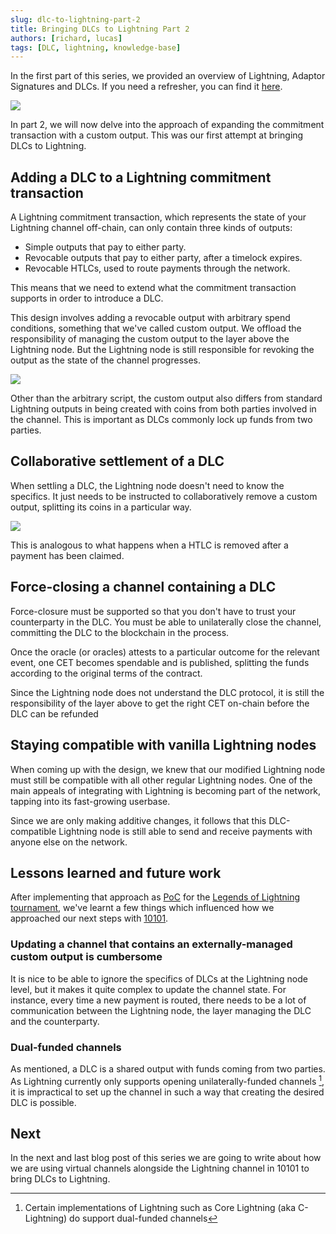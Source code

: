 ```yaml
---
slug: dlc-to-lightning-part-2
title: Bringing DLCs to Lightning Part 2
authors: [richard, lucas]
tags: [DLC, lightning, knowledge-base]
---
```


In the first part of this series, we provided an overview of Lightning, Adaptor Signatures and DLCs. If you need a refresher, you can find it [here](https://10101.finance/blog/dlc-to-lightning-part-1).

![](/2023-07-04-bringing-dlc-to-lightning-part-2/bitcoin_struck_by_lightning.png)

In part 2, we will now delve into the approach of expanding the commitment transaction with a custom output. This was our first attempt at bringing DLCs to Lightning.

<!-- truncate -->

## Adding a DLC to a Lightning commitment transaction

A Lightning commitment transaction, which represents the state of your Lightning channel off-chain, can only contain three kinds of outputs:

- Simple outputs that pay to either party.
- Revocable outputs that pay to either party, after a timelock expires.
- Revocable HTLCs, used to route payments through the network.

This means that we need to extend what the commitment transaction supports in order to introduce a DLC.

This design involves adding a revocable output with arbitrary spend conditions, something that we've called custom output. We offload the responsibility of managing the custom output to the layer above the Lightning node. But the Lightning node is still responsible for revoking the output as the state of the channel progresses.

![](/2023-07-04-bringing-dlc-to-lightning-part-2/custom-output.png)

Other than the arbitrary script, the custom output also differs from standard Lightning outputs in being created with coins from both parties involved in the channel. This is important as DLCs commonly lock up funds from two parties.

## Collaborative settlement of a DLC

When settling a DLC, the Lightning node doesn't need to know the specifics. It just needs to be instructed to collaboratively remove a custom output, splitting its coins in a particular way.

![](/2023-07-04-bringing-dlc-to-lightning-part-2/remove-custom-output.png)

This is analogous to what happens when a HTLC is removed after a payment has been claimed.

## Force-closing a channel containing a DLC

Force-closure must be supported so that you don't have to trust your counterparty in the DLC. You must be able to unilaterally close the channel, committing the DLC to the blockchain in the process.

Once the oracle (or oracles) attests to a particular outcome for the relevant event, one CET becomes spendable and is published, splitting the funds according to the original terms of the contract.

Since the Lightning node does not understand the DLC protocol, it is still the responsibility of the layer above to get the right CET on-chain before the DLC can be refunded

## Staying compatible with vanilla Lightning nodes

When coming up with the design, we knew that our modified Lightning node must still be compatible with all other regular Lightning nodes. One of the main appeals of integrating with Lightning is becoming part of the network, tapping into its fast-growing userbase.

Since we are only making additive changes, it follows that this DLC-compatible Lightning node is still able to send and receive payments with anyone else on the network.

## Lessons learned and future work

After implementing that approach as [PoC](https://github.com/get10101/10101-poc) for the [Legends of Lightning tournament](https://bolt.fun/tournaments/1/overview), we've learnt a few things which influenced how we approached our next steps with [10101](https://github.com/get10101/10101).

### Updating a channel that contains an externally-managed custom output is cumbersome

It is nice to be able to ignore the specifics of DLCs at the Lightning node level, but it makes it quite complex to update the channel state. For instance, every time a new payment is routed, there needs to be a lot of communication between the Lightning node, the layer managing the DLC and the counterparty.

### Dual-funded channels

As mentioned, a DLC is a shared output with funds coming from two parties. As Lightning currently only supports opening unilaterally-funded channels [^1], it is impractical to set up the channel in such a way that creating the desired DLC is possible.

## Next

In the next and last blog post of this series we are going to write about how we are using virtual channels alongside the Lightning channel in 10101 to bring DLCs to Lightning.

[^1]: Certain implementations of Lightning such as Core Lightning (aka C-Lightning) do support dual-funded channels
